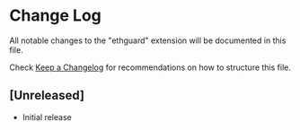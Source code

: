 # Change Log

All notable changes to the "ethguard" extension will be documented in this file.

Check [Keep a Changelog](http://keepachangelog.com/) for recommendations on how to structure this file.

## [Unreleased]

- Initial release